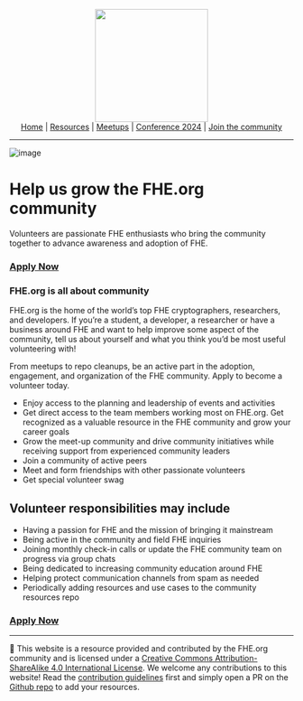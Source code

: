 <!-- Main header navigation -->
<p align="center">
  <img width="200" src="https://user-images.githubusercontent.com/5758427/180978488-db825482-5a58-4c7c-9589-c494a6f0be04.png"><br/>
  <a href="https://fhe-org.github.io">Home</a> | <a href="https://fhe-org.github.io/resources">Resources</a> | <a href="https://fhe-org.github.io/meetups/">Meetups</a> | <a href="https://fhe-org.github.io/conferences/conference-2024/">Conference 2024</a> | <a href="https://fhe-org.github.io/community">Join the community</a>
</p>
<hr/>
<!-- /Main header navigation -->

![image](https://user-images.githubusercontent.com/37557436/232060001-84dc4a35-db8b-426a-9d50-a165ad4e4df6.png)

# Help us grow the FHE.org community

Volunteers are passionate FHE enthusiasts who bring the community together to advance awareness and adoption of FHE.

<h3><a href="https://forms.gle/4RDkikWjK766emwg8"><b>Apply Now</b></a></h3>


### FHE.org is all about community

FHE.org is the home of the world’s top FHE cryptographers, researchers, and developers. If you’re a student, a developer, a researcher or have a business around FHE and want to help improve some aspect of the community, tell us about yourself and what you think you’d be most useful volunteering with!

From meetups to repo cleanups, be an active part in the adoption, engagement, and organization of the FHE community. Apply to become a volunteer today.

* Enjoy access to the planning and leadership of events and activities
* Get direct access to the team members working most on FHE.org. Get recognized as a valuable resource in the FHE community and grow your career goals
* Grow the meet-up community and drive community initiatives while receiving support from experienced community leaders
* Join a community of active peers
* Meet and form friendships with other passionate volunteers
* Get special volunteer swag

## Volunteer responsibilities may include

* Having a passion for FHE and the mission of bringing it mainstream
* Being active in the community and field FHE inquiries
* Joining monthly check-in calls or update the FHE community team on progress via group chats
* Being dedicated to increasing community education around FHE
* Helping protect communication channels from spam as needed
* Periodically adding resources and use cases to the community resources repo

<h3><a href="https://forms.gle/4RDkikWjK766emwg8"><b>Apply Now</b></a></h3>


<!--- Footer --->
<hr/>
💙 This website is a resource provided and contributed by the FHE.org community and is licensed under a <a rel="license" href="http://creativecommons.org/licenses/by-sa/4.0/">Creative Commons Attribution-ShareAlike 4.0 International License</a>. We welcome any contributions to this website! Read the <a href="https://fhe-org.github.io/contrib">contribution guidelines</a> first and simply open a PR on the <a href="https://github.com/fhe-org/fhe-org">Github repo</a> to add your resources.
